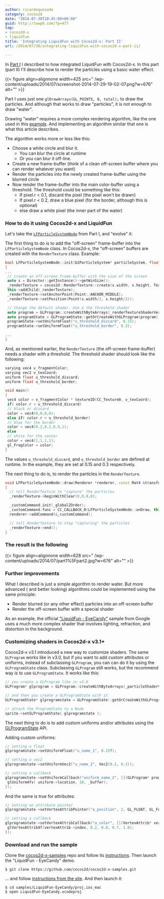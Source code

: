 ```yaml
---
author: ricardoquesada
category: cocos2d
date: "2014-07-30T20:45:00+00:00"
guid: http://towp8.com/?p=477
tag:
- cocos2d-x
- liquidfun
title: 'Integrating LiquidFun with Cocos2d-x: Part II'
url: /2014/07/30/integrating-liquidfun-with-cocos2d-x-part-ii/

---
```


In [Part I](/2014/04/23/integrating-liquidfun-with-cocos2d-x-part-i/) I
described to how integrated LiquidFun with Cocos2d-x.
In this part (part II) I'll describe how to render the particles using a basic
water effect.

{{< figure align=alignnone width=425 src="
/wp-content/uploads/2014/07/screenshot-2014-07-29-19-02-07.png?w=676" alt="" >}}

Part I uses just one `glDrawArrays(GL_POINTS, 0, total);` to draw the particles.
And although that works to draw "particles", it is not enough to draw "water".

Drawing "water" requires a more complex rendering algorithm, like the one used
in this [example](http://www.patrickmatte.com/stuff/physicsLiquid/). And
implementing an algorithm similar that one is what this article describes.

The algorithm works more or less like this:

- Choose a white circle and blur it.
    - You can blur the circle at runtime
    - Or you can blur it off-line.
- Create a new frame-buffer (think of a clean off-screen buffer where you can
  render whatever you want)
- Render the particles into the newly created frame-buffer using the blurred
  circle
- Now render the frame-buffer into the main color-buffer using a threshold. The
  threshold could be something like this:
    - If pixel.r < 0.1, discard the pixel (the pixel won't be drawn)
    - If pixel.r < 0.2, draw a blue pixel (for the border, although this is
      optional)
    - else draw a white pixel (the inner part of the water)

### How to do it using Cocos2d-x and LiquidFun

Let's take the [
`LFParticleSystemNode`](https://github.com/cocos2d/cocos2d-x-samples/blob/v3.1/samples/LiquidFun-EyeCandy/Classes/LFParticleSystemNode.cpp)
from Part I, and "evolve" it:

The first thing to do is to add the "off-screen" frame-buffer into the
`LFParticleSystemNode` class. In Cocos2d-x, the "off-screen" buffers are created
with the `RenderTexture` class. Example:

```cpp
bool LFParticleSystemNode::init(b2ParticleSystem* particleSystem, float ratio)
{
...
 // create an off-screen frame-buffer with the size of the screen
 auto s = Director::getInstance()->getWinSize();
 _renderTexture = cocos2d::RenderTexture::create(s.width, s.height, Texture2D::PixelFormat::RGBA8888);
 this->addChild(_renderTexture);
 _renderTexture->setAnchorPoint(Point::ANCHOR_MIDDLE);
 _renderTexture->setPosition(Point(s.width/2, s.height/2));

 // Change the default shader. Use a the threshold shader
 auto program = GLProgram::createWithByteArrays(_renderTextureShaderVert, _renderTextureShaderFrag);
 auto programState = GLProgramState::getOrCreateWithGLProgram(program);
 programState->setUniformFloat("u_threshold_discard", 0.15);
 programState->setUniformFloat("u_threshold_border", 0.3);

...
}
```

And, as mentioned earlier, the `RenderTexture` (the off-screen frame-buffer)
needs a shader with a threshold. The threshold shader should look like the
following:

```cpp
varying vec4 v_fragmentColor;
varying vec2 v_texCoord;
uniform float u_threshold_discard;
uniform float u_threshold_border;

void main()
{
 vec4 color = v_fragmentColor * texture2D(CC_Texture0, v_texCoord);
 if( color.r < u_threshold_discard)
 // black or discard
 color = vec4(0,0,0,0);
 else if( color.r < u_threshold_border)
 // blue for the border
 color = vec4(0.2,0.2,0.9,1);
 else
 // white for the center
 color = vec4(1,1,1,1);
 gl_FragColor = color;
}
```

The values `u_threshold_discard`, and `u_threshold_border` are defined at
runtime. In the example, they are set at 0.15 and 0.3 respectively.

The next thing to do is, to render the particles in the `RenderTexture`.

```cpp
void LFParticleSystemNode::draw(Renderer *renderer, const Mat4 &transform, uint32_t transformFlags)
{
  // tell RenderTexture to "capture" the particles
  _renderTexture->beginWithClear(0,0,0,0);

  _customCommand.init(_globalZOrder);
  _customCommand.func = CC_CALLBACK_0(LFParticleSystemNode::onDraw, this, transform, transformFlags);
  renderer->addCommand(&_customCommand);

  // tell RenderTexture to stop "capturing" the particles
  _renderTexture->end();
}
```

### The result is the following

{{< figure align=alignnone width=628 src="
/wp-content/uploads/2014/07/part1%5Fpart2.jpg?w=676" alt="" >}}

### Further improvements

What I described is just a simple algorithm to render water. But more advanced (
and better looking) algorithms could be implemented using the same principle:

- Render blurred (or any other effect) particles into an off-screen buffer
- Render the off-screen buffer with a special shader

As an example, the
official ["LiquidFun - EyeCandy"](https://github.com/google/liquidfun/tree/master/liquidfun/Box2D/EyeCandy)
sample from Google uses a much more complex shader that involves lighting,
refraction, and distortion in the background.

### Customizing shaders in Cocos2d-x v3.1+

Cocos2d-x v3.1 introduced a new way to customize shaders. The same `GLProgram`
works like in v3.0, but if you want to add custom attributes or uniforms,
instead of subclassing `GLProgram`, you can can do it by using the
`GLProgramState` class. Subclassing `GLProgram` still works, but the recommend
way is to use `GLProgramState`. It works like this:

```cpp
// you create a GLProgram like in v3.0
GLProgram* glprogram = GLProgram::createWithByteArrays(_particleShaderVert, _particleShaderFrag);

// and then you create a GLProgramState with it
GLProgramState* glprogramstate = GLProgramState::getOrCreateWithGLProgram(glprogram);

// attach the ProgramState to a Node
sprite->setGLProgramState( glprogramstate );
```

The next thing to do is to add custom uniforms and/or attributes using
the [GLProgramState](https://github.com/cocos2d/cocos2d-x/blob/cocos2d-x-3.2/cocos/renderer/CCGLProgramState.h)
API.

Adding custom uniforms:

```cpp
// setting a float
glprogramstate->setUniformFloat("u_name_1", 0.15f);

// setting a vec2
glprogramstate->setUniformVec2("u_name_2", Vec2(0.2, 0.3));

// setting a callback
glprogramstate->setUniformCallback("uniform_name_2", [](GLProgram* program, Uniform* uniform){
 glUniform4fv( uniform->location, 10, _buffer);
});
```

And the same is true for attributes:

```cpp
// setting an attribute pointer
glprogramstate->setVertexAttribPointer("a_position", 2, GL_FLOAT, GL_FALSE, 0, _particleSystem->GetPositionBuffer());

// setting a callback
glprogramstate->setVertexAttribCallback("a_color", [](VertexAttrib* vertexAttrib) {
 glVertexAttrib4f(vertexAttrib->index, 0.2, 0.8, 0.7, 1.0);
});
```

### Download and run the sample

Clone the [cocos2d-x-samples](https://github.com/cocos2d/cocos2d-x-samples/)
repo and follow
its [instructions](https://github.com/cocos2d/cocos2d-x-samples/blob/v3/README.md).
Then launch the "LiquidFun - EyeCandy" demo.

```
$ git clone https://github.com/cocos2d/cocos2d-x-samples.git
```

... and
follow [instructions from the site](https://github.com/cocos2d/cocos2d-x-samples/blob/v3/README.md).
And then launch it:

```
$ cd samples/LiquidFun-EyeCandy/proj.ios_mac
$ open LiquidFun-EyeCandy.xcodeproj
```
